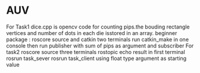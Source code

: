 # AUV
For Task1
dice.cpp is opencv code for counting pips.the bouding rectangle vertices and number of dots in each die isstored in an array.
beginner package :
  roscore
  source and catkin two terminals
  run catkin_make in one console
  then run publisher with sum of pips as argument and subscriber
For task2
  roscore
  source three terminals
  rostopic echo result in first terminal
  rosrun task_sever
  rosrun task_client using float type argument as starting value
  
